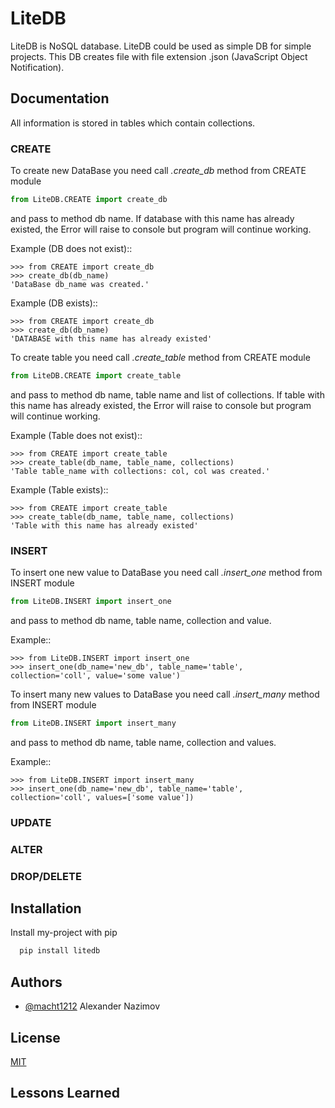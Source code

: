 
# LiteDB

LiteDB is NoSQL database.
LiteDB could be used as simple DB for simple projects.
This DB creates file with file extension .json (JavaScript Object Notification).

## Documentation

All information is stored in tables which contain collections.

### CREATE
To create new DataBase you need call *.create_db* method from CREATE module 
```python
from LiteDB.CREATE import create_db
```
and pass to method db name. If database with this name has already existed, the Error will raise to console but
program will continue working.

Example (DB does not exist)::

    >>> from CREATE import create_db
    >>> create_db(db_name)
    'DataBase db_name was created.'

Example (DB exists)::

    >>> from CREATE import create_db
    >>> create_db(db_name)
    'DATABASE with this name has already existed'

To create table  you need call *.create_table* method from CREATE module 

```python
from LiteDB.CREATE import create_table
```
and pass to method db name, table name and list of collections. If table with this name has already existed,
the Error will raise to console but program will continue working.

Example (Table does not exist)::  

    >>> from CREATE import create_table
    >>> create_table(db_name, table_name, collections)
    'Table table_name with collections: col, col was created.'

Example (Table exists)::

    >>> from CREATE import create_table
    >>> create_table(db_name, table_name, collections)
    'Table with this name has already existed'

### INSERT

To insert one new value to DataBase you need call *.insert_one* method from INSERT module 
```python
from LiteDB.INSERT import insert_one
```
and pass to method db name, table name, collection and value.

Example::

    >>> from LiteDB.INSERT import insert_one
    >>> insert_one(db_name='new_db', table_name='table', collection='coll', value='some value')

To insert many new values to DataBase you need call *.insert_many* method from INSERT module 
```python
from LiteDB.INSERT import insert_many
```
and pass to method db name, table name, collection and values.

Example::

    >>> from LiteDB.INSERT import insert_many
    >>> insert_one(db_name='new_db', table_name='table', collection='coll', values=['some value'])

### UPDATE

### ALTER

### DROP/DELETE

## Installation

Install my-project with pip

```bash
  pip install litedb
```
    
## Authors

- [@macht1212](https://www.github.com/macht1212) Alexander Nazimov


## License

[MIT](https://choosealicense.com/licenses/mit/)


## Lessons Learned



